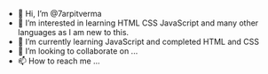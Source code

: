 - 👋 Hi, I’m @7arpitverma
- 👀 I’m interested in learning HTML CSS JavaScript and many other languages as I am new to this.
- 🌱 I’m currently learning JavaScript and completed HTML and CSS
- 💞️ I’m looking to collaborate on ...
- 📫 How to reach me ...

<!---
7arpitverma/7arpitverma is a ✨ special ✨ repository because its `README.md` (this file) appears on your GitHub profile.
You can click the Preview link to take a look at your changes.
--->
